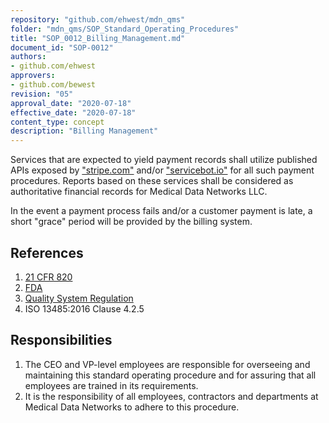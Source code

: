 ```yaml
---
repository: "github.com/ehwest/mdn_qms"
folder: "mdn_qms/SOP_Standard_Operating_Procedures"
title: "SOP_0012_Billing_Management.md"
document_id: "SOP-0012"
authors:
- github.com/ehwest
approvers:
- github.com/bewest
revision: "05"
approval_date: "2020-07-18"
effective_date: "2020-07-18"
content_type: concept
description: "Billing Management"
---
```


Services that are expected to yield payment records shall utilize published APIs exposed by ["stripe.com"](https://stripe.com)  and/or ["servicebot.io"](https://servicebot.io) for all such payment procedures.
Reports based on these services shall be considered as authoritative financial records for Medical Data Networks LLC.

In the event a payment process fails and/or a customer payment is late, a short "grace" period will be provided by the billing system.


## References

1. [21 CFR 820](https://www.accessdata.fda.gov/scripts/cdrh/cfdocs/cfcfr/CFRSearch.cfm?CFRPart=820&amp;showFR=1&amp;subpartNode=21:8.0.1.1.12.13)
2. [FDA](https://www.accessdata.fda.gov/scripts/cdrh/cfdocs/cfcfr/CFRSearch.cfm?CFRPart=820&amp;showFR=1&amp;subpartNode=21:8.0.1.1.12.13)
3.  [Quality System Regulation](https://www.accessdata.fda.gov/scripts/cdrh/cfdocs/cfcfr/CFRSearch.cfm?CFRPart=820&amp;showFR=1&amp;subpartNode=21:8.0.1.1.12.13)
4. ISO 13485:2016 Clause 4.2.5

## Responsibilities

1. The CEO and VP-level employees are responsible for overseeing and maintaining this standard operating procedure and for assuring that all employees are trained in its requirements.
2. It is the responsibility of all employees, contractors and departments at Medical Data Networks to adhere to this procedure.

